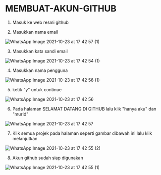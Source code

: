 # MEMBUAT-AKUN-GITHUB
1. Masuk ke web resmi github

2. Masukkan nama email

![WhatsApp Image 2021-10-23 at 17 42 57 (1)](https://user-images.githubusercontent.com/93031693/138553470-0f97619e-8e3f-4a09-95ca-4e40a4aafa8b.jpeg)

3. Masukkan kata sandi email

![WhatsApp Image 2021-10-23 at 17 42 54 (1)](https://user-images.githubusercontent.com/93031693/138553569-9a22d6d6-5d97-44ef-9151-6e74ed40cb5a.jpeg)

4. Masukkan nama pengguna

![WhatsApp Image 2021-10-23 at 17 42 56 (1)](https://user-images.githubusercontent.com/93031693/138553623-323353c4-fcfc-4764-ba4d-973ef41b455e.jpeg)

5. ketik "y" untuk continue

![WhatsApp Image 2021-10-23 at 17 42 56](https://user-images.githubusercontent.com/93031693/138553682-c92e6f0c-27dc-4b6d-9732-4c8d83f8accd.jpeg)

6. Pada halaman SELAMAT DATANG DI GITHUB lalu klik "hanya aku" dan "murid"

![WhatsApp Image 2021-10-23 at 17 42 57](https://user-images.githubusercontent.com/93031693/138553753-e4acefbc-c3ae-4d76-b0e6-24c7371a0d54.jpeg)

7. Klik semua projek pada halaman seperti gambar dibawah ini lalu klik melanjutkan


![WhatsApp Image 2021-10-23 at 17 42 55 (2)](https://user-images.githubusercontent.com/93031693/138553837-8f645975-d7aa-491c-ae32-3fdcaf14a771.jpeg)

8. Akun github sudah siap digunakan
 
 ![WhatsApp Image 2021-10-23 at 17 42 55 (1)](https://user-images.githubusercontent.com/93031693/138553904-0d938217-efb4-4b97-9652-736e3c105b36.jpeg)

